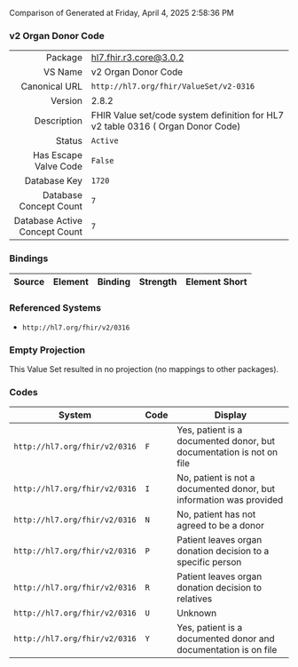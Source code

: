 Comparison of 
Generated at Friday, April 4, 2025 2:58:36 PM

### v2 Organ Donor Code

|      |     |
| ---: | --- |
| Package | hl7.fhir.r3.core@3.0.2 |
| VS Name | v2 Organ Donor Code |
| Canonical URL | `http://hl7.org/fhir/ValueSet/v2-0316` |
| Version | 2.8.2 |
| Description | FHIR Value set/code system definition for HL7 v2 table 0316 ( Organ Donor Code) |
| Status | `Active` |
| Has Escape Valve Code | `False` |
| Database Key | `1720` |
| Database Concept Count | `7` |
| Database Active Concept Count | `7` |
### Bindings

| Source | Element | Binding | Strength | Element Short |
| ------ | ------- | ------- | -------- | ------------- |

### Referenced Systems

* `http://hl7.org/fhir/v2/0316`
### Empty Projection

This Value Set resulted in no projection (no mappings to other packages).

### Codes

| System | Code | Display |
| ------ | ---- | ------- |
| `http://hl7.org/fhir/v2/0316` | `F` | Yes, patient is a documented donor, but documentation is not on file |
| `http://hl7.org/fhir/v2/0316` | `I` | No, patient is not a documented donor, but information was provided |
| `http://hl7.org/fhir/v2/0316` | `N` | No, patient has not agreed to be a donor |
| `http://hl7.org/fhir/v2/0316` | `P` | Patient leaves organ donation decision to a specific person |
| `http://hl7.org/fhir/v2/0316` | `R` | Patient leaves organ donation decision to relatives |
| `http://hl7.org/fhir/v2/0316` | `U` | Unknown |
| `http://hl7.org/fhir/v2/0316` | `Y` | Yes, patient is a documented donor and documentation is on file |
